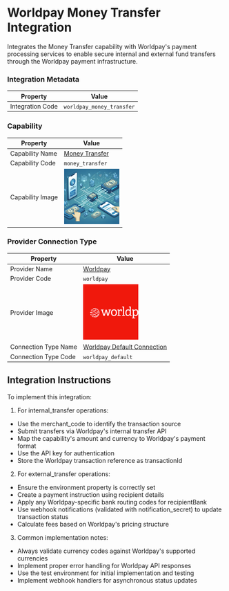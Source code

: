 # Worldpay Money Transfer Integration
Integrates the Money Transfer capability with Worldpay's payment processing services to enable secure internal and external fund transfers through the Worldpay payment infrastructure.

### Integration Metadata
| Property | Value |
|----------|------|
| Integration Code | `worldpay_money_transfer` |

### Capability
| Property | Value |
|----------|------|
| Capability Name | [Money Transfer](../../capability/money_transfer) |
| Capability Code | `money_transfer` |
| Capability Image | ![Money Transfer Capability Square Image](../../capability/money_transfer/images/money_transfer_square.png) |

### Provider Connection Type
| Property | Value |
|----------|------|
| Provider Name | [Worldpay](../../provider/worldpay) |
| Provider Code | `worldpay` |
| Provider Image | ![Worldpay Provider Square Image](../../provider/worldpay/images/worldpay_square.png) |
| Connection Type Name | [Worldpay Default Connection](../../provider/worldpay#worldpay_default) |
| Connection Type Code | `worldpay_default` |

## Integration Instructions
To implement this integration:

1. For internal_transfer operations:
- Use the merchant_code to identify the transaction source
- Submit transfers via Worldpay's internal transfer API
- Map the capability's amount and currency to Worldpay's payment format
- Use the API key for authentication
- Store the Worldpay transaction reference as transactionId

2. For external_transfer operations:
- Ensure the environment property is correctly set
- Create a payment instruction using recipient details
- Apply any Worldpay-specific bank routing codes for recipientBank
- Use webhook notifications (validated with notification_secret) to update transaction status
- Calculate fees based on Worldpay's pricing structure

3. Common implementation notes:
- Always validate currency codes against Worldpay's supported currencies
- Implement proper error handling for Worldpay API responses
- Use the test environment for initial implementation and testing
- Implement webhook handlers for asynchronous status updates